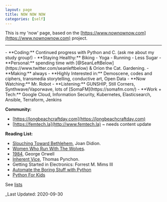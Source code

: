 ```yaml
---
layout: page
title: NOW NOW NOW
categories: [self]
---
```


This is my 'now' page, based on the [https://www.nownownow.com](https://www.nownownow.com) project.

<!-- For the next few weeks, this page is going to be heavily under revision pursuant to annual goal setting requirements, existential panic, performance reviews, and distraction by all things shiny.-->

<hr>
- **Coding:** Continued progress with Python and C. (ask me about my study group!)
- **Staying Healthy:** Biking - Yoga - Running - Less Sugar
- **Personal:** spending time with [@SeanLeftBelow](https://www.twitter.com/seanleftbelow) & Orion the Cat. Gardening.
- **Making:**  always
- **Highly Interested in:** Demoscene, codes and ciphers, transmedia storytelling, conductive art, Open Data
- **Now Watching:** Mr. Robot
- **Listening:** GUNSHIP, Still Corners, Synthwave/Vaporwave, lots of [SomaFM](https://somafm.com/)
- **Work + Tech:** Google Cloud, Information Security, Kubernetes, Elasticsearch, Ansible, Terraform, Jenkins

**Community:**
- [https://longbeachcraftday.com](https://longbeachcraftday.com)
- [https://femtech.la](http://www.femtech.la) ~ needs content update

**Reading List:**

- <u>Slouching Toward Bethlehem</u>, Joan Didion.
- <u>Women Who Run With The Wolves</u>.
- <u>1984</u>, George Orwell
- <u>Inherent Vice</u>, Thomas Pynchon.
- Getting Started in Electronics: Forrest M. Mims III
- [Automate the Boring Stuff with Python](https://nostarch.com/automatestuff/)
- [Python For Kids](https://nostarch.com/pythonforkids)

See [lists](lists/2020-09-30-readinglist/)

_Last Updated: 2020-09-30